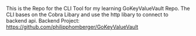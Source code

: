 This is the Repo for the CLI Tool for my learning GoKeyValueVault Repo.
The CLI bases on the Cobra Libary and use the http libary to connect to backend api.
Backend Project:
https://github.com/philipphomberger/GoKeyValueVault
